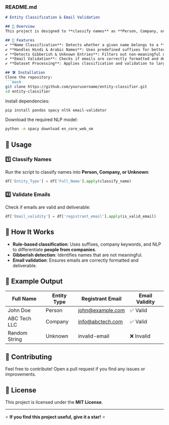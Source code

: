 

### **README.md**  

```md
# Entity Classification & Email Validation  

## 📌 Overview  
This project is designed to **classify names** as **Person, Company, or Unknown** and **validate email addresses** for accuracy and deliverability. It helps clean and refine datasets by identifying **registrant names** and detecting **invalid emails**.  

## 🚀 Features  
✔️ **Name Classification**: Detects whether a given name belongs to a **person** or a **company**.  
✔️ **Handles Hindi & Arabic Names**: Uses predefined suffixes for better classification.  
✔️ **Detects Gibberish & Unknown Entries**: Filters out non-meaningful names.  
✔️ **Email Validation**: Checks if emails are correctly formatted and deliverable.  
✔️ **Dataset Processing**: Applies classification and validation to large datasets.  

## 🛠️ Installation  
Clone the repository:  
```bash
git clone https://github.com/yourusername/entity-classifier.git
cd entity-classifier
```
Install dependencies:  
```bash
pip install pandas spacy nltk email-validator
```
Download the required NLP model:  
```bash
python -m spacy download en_core_web_sm
```

## 📂 Usage  
### 1️⃣ **Classify Names**  
Run the script to classify names into **Person, Company, or Unknown**:  
```python
df['Entity_Type'] = df['Full_Name'].apply(classify_name)
```

### 2️⃣ **Validate Emails**  
Check if emails are valid and deliverable:  
```python
df['Email_validity'] = df['registrant_email'].apply(is_valid_email)
```

## 🔎 How It Works  
- **Rule-based classification**: Uses suffixes, company keywords, and NLP to differentiate **people from companies**.  
- **Gibberish detection**: Identifies names that are not meaningful.  
- **Email validation**: Ensures emails are correctly formatted and deliverable.  

## 📌 Example Output  
| Full Name        | Entity Type | Registrant Email      | Email Validity |
|------------------|------------|-----------------------|---------------|
| John Doe        | Person     | john@example.com     | ✅ Valid |
| ABC Tech LLC    | Company    | info@abctech.com     | ✅ Valid |
| Random String   | Unknown    | invalid-email        | ❌ Invalid |

## 🤝 Contributing  
Feel free to contribute! Open a pull request if you find any issues or improvements.  

## 📜 License  
This project is licensed under the **MIT License**.  

---

⭐ **If you find this project useful, give it a star!** ⭐
```

